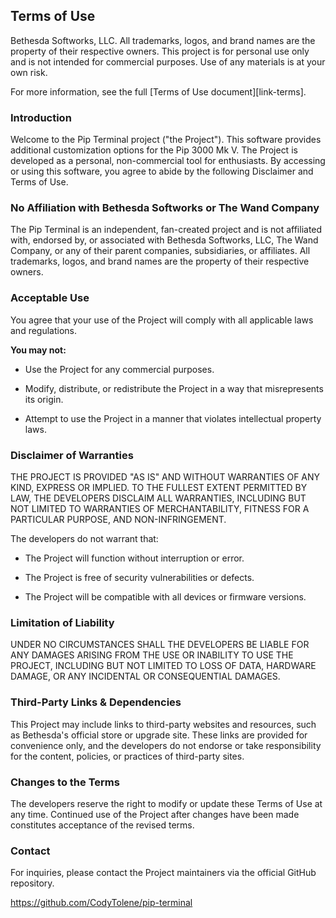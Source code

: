## Terms of Use

Bethesda Softworks, LLC. All trademarks, logos, and brand names are the property of their respective owners. This project is for personal use only and is not intended for commercial purposes. Use of any materials is at your own risk.

For more information, see the full [Terms of Use document][link-terms].

### Introduction

Welcome to the Pip Terminal project ("the Project"). This software provides additional customization options for the Pip 3000 Mk V. The Project is developed as a personal, non-commercial tool for enthusiasts. By accessing or using this software, you agree to abide by the following Disclaimer and Terms of Use.

### No Affiliation with Bethesda Softworks or The Wand Company

The Pip Terminal is an independent, fan-created project and is not affiliated with, endorsed by, or associated with Bethesda Softworks, LLC, The Wand Company, or any of their parent companies, subsidiaries, or affiliates. All trademarks, logos, and brand names are the property of their respective owners.

### Acceptable Use

You agree that your use of the Project will comply with all applicable laws and regulations.

**You may not:**

- Use the Project for any commercial purposes.

- Modify, distribute, or redistribute the Project in a way that misrepresents its origin.

- Attempt to use the Project in a manner that violates intellectual property laws.

### Disclaimer of Warranties

THE PROJECT IS PROVIDED "AS IS" AND WITHOUT WARRANTIES OF ANY KIND, EXPRESS OR IMPLIED. TO THE FULLEST EXTENT PERMITTED BY LAW, THE DEVELOPERS DISCLAIM ALL WARRANTIES, INCLUDING BUT NOT LIMITED TO WARRANTIES OF MERCHANTABILITY, FITNESS FOR A PARTICULAR PURPOSE, AND NON-INFRINGEMENT.

The developers do not warrant that:

- The Project will function without interruption or error.

- The Project is free of security vulnerabilities or defects.

- The Project will be compatible with all devices or firmware versions.

### Limitation of Liability

UNDER NO CIRCUMSTANCES SHALL THE DEVELOPERS BE LIABLE FOR ANY DAMAGES ARISING FROM THE USE OR INABILITY TO USE THE PROJECT, INCLUDING BUT NOT LIMITED TO LOSS OF DATA, HARDWARE DAMAGE, OR ANY INCIDENTAL OR CONSEQUENTIAL DAMAGES.

### Third-Party Links & Dependencies

This Project may include links to third-party websites and resources, such as Bethesda's official store or upgrade site. These links are provided for convenience only, and the developers do not endorse or take responsibility for the content, policies, or practices of third-party sites.

### Changes to the Terms

The developers reserve the right to modify or update these Terms of Use at any time. Continued use of the Project after changes have been made constitutes acceptance of the revised terms.

### Contact

For inquiries, please contact the Project maintainers via the official GitHub repository.

https://github.com/CodyTolene/pip-terminal
